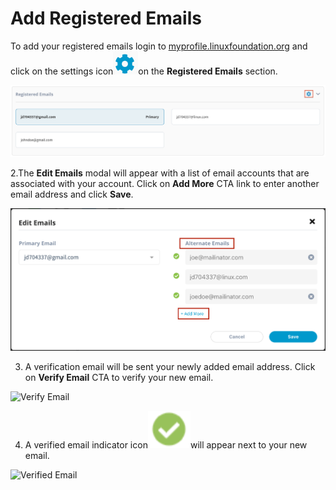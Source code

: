 # Add Registered Emails

To add your registered emails login to [myprofile.linuxfoundation.org](https://myprofile.linuxfoundation.org/) and click on the settings icon![](../.gitbook/assets/settings%20%281%29.png)on the **Registered Emails** section.

![](../.gitbook/assets/registered-emails.png)

2.The **Edit Emails** modal will appear with a list of email accounts that are associated with your account. Click on **Add More** CTA link to enter another email address and click **Save**.

![](../.gitbook/assets/edit-emails.png)

3. A verification email will be sent your newly added email address. Click on **Verify Email** CTA to verify your new email.

![Verify Email](https://gblobscdn.gitbook.com/assets%2F-M-jSu-OKTpJoS9behGp%2F-MAzAjJ6MY2J-jcRSOV4%2F-MAzG_ljMCAOHzih34sl%2FALT_Email.png?alt=media&token=b92f5b3d-1eff-43c3-903d-0152aaacdf39)

4. A verified email indicator icon![](../.gitbook/assets/image%20%285%29.png)will appear next to your new email. 

![Verified Email](https://gblobscdn.gitbook.com/assets%2F-M-jSu-OKTpJoS9behGp%2F-MAzAjJ6MY2J-jcRSOV4%2F-MAzHk8ZRCkdu-YetgdG%2FVerified.png?alt=media&token=9e8a421c-d359-4328-b2ad-a86817979ae0)



